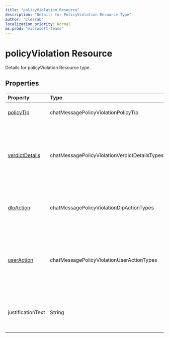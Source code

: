 ```yaml
---
title: "policyViolation Resource"
description: "Details for PolicyViolation Resource Type"
author: "clearab"
localization_priority: Normal
ms.prod: "microsoft-teams"
---
```

# policyViolation Resource

Details for policyViolation Resource type.

## Properties

| Property   | Type |Description|
|:---------------|:--------|:----------|
| [policyTip](policytip.md) | chatMessagePolicyViolationPolicyTip | The policy tip for the DLP violation. See the following table for details about the structure |
| [verdictDetails](verdictdetails.md) | chatMessagePolicyViolationVerdictDetailsTypes| Indicates the details of the allowed sender actions based on the verdict of the DLP app for the message processed. Possible values are None (0), AllowFalsePositiveOverride (1), AllowOverridewithoutJustification (2), AllowOverridewithJustification (4). |
| [dlpAction](../resources/enums.md#dlpaction-values) | chatMessagePolicyViolationDlpActionTypes| Indicates the action taken by DLP app on the message with sensitive content. Possible values are None (0),  NotifySender (1), BlockAccess (2), BlockAccessExternal (4). |
| [userAction](useraction.md) | chatMessagePolicyViolationUserActionTypes | Indicates the action taken by user on the message with sensitive content after DLP has blocked the message. Possible values are None (0), Override (1) and ReportFalsePositive (2). When the DLP app is updating the message for blocking sensitive content, userAction is not required in the request payload. |
| justificationText | String | Justification text provided by the sender of message. When the DLP app is updating the message for blocking sensitive content, justificationText is not required in the request payload. |
